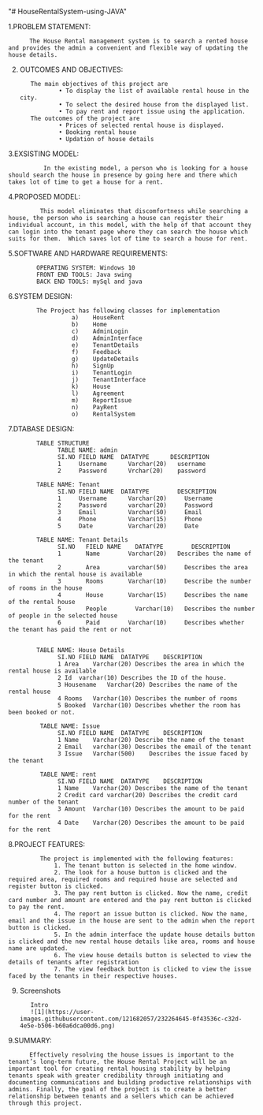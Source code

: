 "# HouseRentalSystem-using-JAVA" 

1.PROBLEM STATEMENT:
          
          The House Rental management system is to search a rented house and provides the admin a convenient and flexible way of updating the house details.
 
2. OUTCOMES AND OBJECTIVES:

          The main objectives of this project are
                  •	To display the list of available rental house in the city.
                  •	To select the desired house from the displayed list.
                  •	To pay rent and report issue using the application.
          The outcomes of the project are
                  •	Prices of selected rental house is displayed.
                  •	Booking rental house
                  •	Updation of house details
 3.EXSISTING MODEL:
 
              In the existing model, a person who is looking for a house should search the house in presence by going here and there which takes lot of time to get a house for a rent.

4.PROPOSED MODEL:
             
             This model eliminates that discomfortness while searching a house, the person who is searching a house can register their individual account, in this model, with the help of that account they can login into the tenant page where they can search the house which suits for them.  Which saves lot of time to search a house for rent.

5.SOFTWARE AND HARDWARE REQUIREMENTS:
            
            OPERATING SYSTEM: Windows 10
            FRONT END TOOLS: Java swing
            BACK END TOOLS: mySql and java

6.SYSTEM DESIGN:
            
            The Project has following classes for implementation
                      a)	HouseRent
                      b)	Home
                      c)	AdminLogin
                      d)	AdminInterface
                      e)	TenantDetails
                      f)	Feedback
                      g)	UpdateDetails
                      h)	SignUp
                      i)	TenantLogin
                      j)	TenantInterface
                      k)	House
                      l)	Agreement
                      m)	ReportIssue
                      n)	PayRent
                      o)	RentalSystem

7.DTABASE DESIGN:
            
            TABLE STRUCTURE
                  TABLE NAME: admin
                  SI.NO	FIELD NAME	DATATYPE	  DESCRIPTION
                  1	    Username	  Varchar(20)	username
                  2   	Password	  Vrchar(20)	password
                  
            TABLE NAME: Tenant
                  SI.NO	FIELD NAME	DATATYPE	    DESCRIPTION
                  1	    Username	  Varchar(20)	  Username
                  2	    Password	  varchar(20)	  Password
                  3	    Email	      Varchar(50)	  Email
                  4	    Phone	      Varchar(15)	  Phone
                  5	    Date	      Varchar(20)	  Date
     
            TABLE NAME: Tenant Details
                  SI.NO	  FIELD NAME	DATATYPE	    DESCRIPTION
                  1	      Name	      Varchar(20)  	Describes the name of the tenant
                  2	      Area	      varchar(50)	  Describes the area in which the rental house is available
                  3	      Rooms	      Varchar(10)	  Describe the number of rooms in the house
                  4	      House	      Varchar(15)	  Describes the name of the rental house
                  5	      People	    Varchar(10)	  Describes the number of people in the selected house
                  6	      Paid	      Varchar(10)	  Describes whether the tenant has paid the rent or not


            TABLE NAME: House Details
                  SI.NO	FIELD NAME	DATATYPE	DESCRIPTION
                  1	Area	Varchar(20)	Describes the area in which the rental house is available
                  2	Id	varchar(10)	Describes the ID of the house.
                  3	Housename	Varchar(20)	Describes the name of the rental house
                  4	Rooms	Varchar(10)	Describes the number of rooms
                  5	Booked	Varchar(10)	Describes whether the room has been booked or not.

             TABLE NAME: Issue
                  SI.NO	FIELD NAME	DATATYPE	DESCRIPTION
                  1	Name	Varchar(20)	Describe the name of the tenant
                  2	Email	varchar(30)	Describes the email of the tenant
                  3	Issue	Varchar(500)	Describes the issue faced by the tenant

             TABLE NAME: rent		
                  SI.NO	FIELD NAME	DATATYPE	DESCRIPTION
                  1	Name	Varchar(20)	Describes the name of the tenant
                  2	Credit card	varchar(20)	Describes the credit card number of the tenant
                  3	Amount	Varchar(10)	Describes the amount to be paid for the rent
                  4	Date	Varchar(20)	Describes the amount to be paid for the rent

 8.PROJECT FEATURES:
 
             The project is implemented with the following features:
                 1. The tenant button is selected in the home window.
                 2. The look for a house button is clicked and the required area, required rooms and required house are selected and register button is clicked.
                 3. The pay rent button is clicked. Now the name, credit card number and amount are entered and the pay rent button is clicked to pay the rent.
                 4. The report an issue button is clicked. Now the name, email and the issue in the house are sent to the admin when the report button is clicked.
                 5. In the admin interface the update house details button is clicked and the new rental house details like area, rooms and house name are updated.
                 6. The view house details button is selected to view the details of tenants after registration
                 7. The view feedback button is clicked to view the issue faced by the tenants in their respective houses.
9. Screenshots
          
          Intro
          ![1](https://user-images.githubusercontent.com/121682057/232264645-0f43536c-c32d-4e5e-b506-b60a6dca00d6.png)
          

9.SUMMARY:
          
          Effectively resolving the house issues is important to the tenant’s long-term future, the House Rental Project will be an important tool for creating rental housing stability by helping tenants speak with greater credibility through initiating and documenting communications and building productive relationships with admins. Finally, the goal of the project is to create a better relationship between tenants and a sellers which can be achieved through this project.



          
